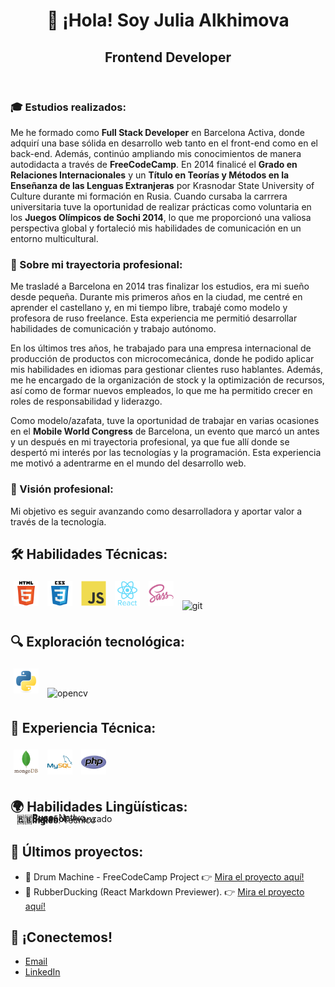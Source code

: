 <header align="center">
  <h1> 👋 ¡Hola! Soy Julia Alkhimova</h1>
  <h2><strong>Frontend Developer</strong></h2>
</header>

### 🎓 Estudios realizados:
Me he formado como **Full Stack Developer** en Barcelona Activa, donde adquirí una base sólida en desarrollo web tanto en el front-end como en el back-end. Además, continúo ampliando mis conocimientos de manera autodidacta a través de **FreeCodeCamp**. En 2014 finalicé el **Grado en Relaciones Internacionales** y un **Título en Teorías y Métodos en la Enseñanza de las Lenguas Extranjeras** por Krasnodar State University of Culture durante mi formación en Rusia. Cuando cursaba la carrrera universitaria tuve la oportunidad de realizar prácticas como voluntaria en los **Juegos Olímpicos de Sochi 2014**, lo que me proporcionó una valiosa perspectiva global y fortaleció mis habilidades de comunicación en un entorno multicultural.

### 🚀 Sobre mi trayectoria profesional:
Me trasladé a Barcelona en 2014 tras finalizar los estudios, era mi sueño desde pequeña. Durante mis primeros años en la ciudad, me centré en aprender el castellano y, en mi tiempo libre, trabajé como modelo y profesora de ruso freelance. Esta experiencia me permitió desarrollar habilidades de comunicación y trabajo autónomo.

En los últimos tres años, he trabajado para una empresa internacional de producción de productos con microcomecánica, donde he podido aplicar mis habilidades en idiomas para gestionar clientes ruso hablantes. Además, me he encargado de la organización de stock y la optimización de recursos, así como de formar nuevos empleados, lo que me ha permitido crecer en roles de responsabilidad y liderazgo.

Como modelo/azafata, tuve la oportunidad de trabajar en varias ocasiones en el **Mobile World Congress** de Barcelona, un evento que marcó un antes y un después en mi trayectoria profesional, ya que fue allí donde se despertó mi interés por las tecnologías y la programación. Esta experiencia me motivó a adentrarme en el mundo del desarrollo web.

### 🎯 Visión profesional: 
Mi objetivo es seguir avanzando como desarrolladora y aportar valor a través de la tecnología.

## 🛠️ Habilidades Técnicas:
<p align="left">
    <img src="https://raw.githubusercontent.com/devicons/devicon/master/icons/html5/html5-original-wordmark.svg" alt="html5" width="40" height="40" style="margin: 5px;"/> 
    <img src="https://raw.githubusercontent.com/devicons/devicon/master/icons/css3/css3-original-wordmark.svg" alt="css3" width="40" height="40" style="margin: 5px;"/> 
    <img src="https://raw.githubusercontent.com/devicons/devicon/master/icons/javascript/javascript-original.svg" alt="javascript" width="40" height="40" style="margin: 5px;"/>
    <img src="https://raw.githubusercontent.com/devicons/devicon/master/icons/react/react-original-wordmark.svg" alt="react" width="40" height="40" style="margin: 5px;"/>  
    <img src="https://raw.githubusercontent.com/devicons/devicon/master/icons/sass/sass-original.svg" alt="sass" width="40" height="40" style="margin: 5px;"/>  
    <img src="https://www.vectorlogo.zone/logos/git-scm/git-scm-icon.svg" alt="git" width="40" height="40" style="margin: 5px;"/> 
</p>

## 🔍 Exploración tecnológica:
<p align="left">
    <img src="https://raw.githubusercontent.com/devicons/devicon/master/icons/python/python-original.svg" alt="python" width="40" height="40" style="margin: 5px;"/>
    <img src="https://www.vectorlogo.zone/logos/opencv/opencv-icon.svg" alt="opencv" width="40" height="40" style="margin: 5px;"/>
</p>

## 🔧 Experiencia Técnica:
<p align="left">
    <img src="https://raw.githubusercontent.com/devicons/devicon/master/icons/mongodb/mongodb-original-wordmark.svg" alt="mongodb" width="40" height="40" style="margin: 5px;"/>
    <img src="https://raw.githubusercontent.com/devicons/devicon/master/icons/mysql/mysql-original-wordmark.svg" alt="mysql" width="40" height="40" style="margin: 5px;"/>
    <img src="https://raw.githubusercontent.com/devicons/devicon/master/icons/php/php-original.svg" alt="php" width="40" height="40" style="margin: 5px;"/>
</p>
 
 ## 🌍 Habilidades Lingüísticas:

<div style="text-align: left; margin-left: 10px;">
    <p style="margin-top: -30px">🇷🇺<strong>Ruso</strong>: Nativo</p>
    <p style="margin-top: -30px">🇪🇸<strong>Español</strong>: Avanzado</p>
    <p style="margin-top: -30px">🇬🇧<strong>Inglés</strong>: Técnico</p>
</div>

## 📌 Últimos proyectos:  
- 🥁 Drum Machine - FreeCodeCamp Project 👉 [ Mira el proyecto aquí!](https://github.com/JuliAlchemDev/FCC-Drum-Machine)
- 🦆 RubberDucking (React Markdown Previewer). 👉 [ Mira el proyecto aquí!](https://github.com/JuliAlchemDev/RubberDucking)



## 💬 ¡Conectemos! 

- [Email](devalchem@gmail.com)  
- [LinkedIn](https://www.linkedin.com/)
